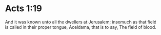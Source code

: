 # Acts 1:19

And it was known unto all the dwellers at Jerusalem; insomuch as that field is called in their proper tongue, Aceldama, that is to say, The field of blood.